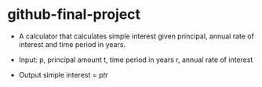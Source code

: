 # github-final-project

* A calculator that calculates simple interest given principal, annual rate of interest and time period in years.

* Input:
p, principal amount
t, time period in years
r, annual rate of interest
* Output
simple interest = p*t*r

